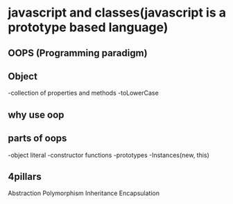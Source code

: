 # javascript and classes(javascript is a prototype based language)

## OOPS (Programming paradigm)

## Object
-collection of properties and methods
-toLowerCase

## why use oop 

## parts of oops
-object literal
-constructor functions
-prototypes
-Instances(new, this)

## 4pillars
Abstraction 
Polymorphism
Inheritance
Encapsulation














